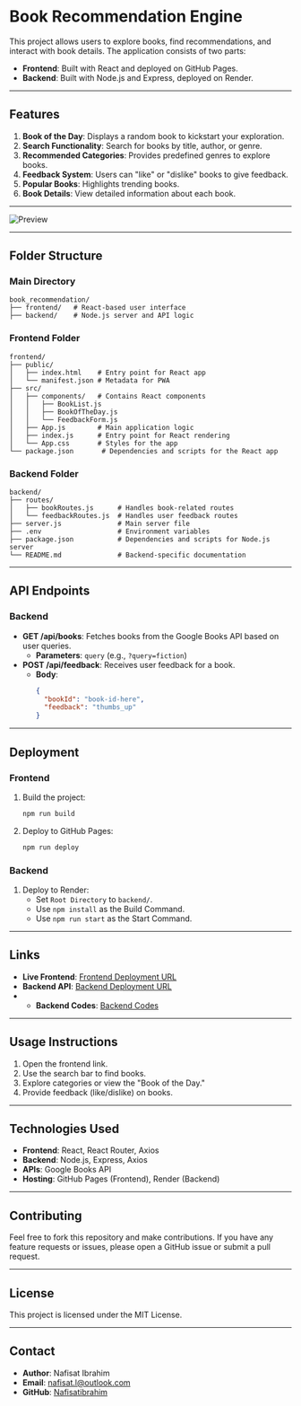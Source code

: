 
# **Book Recommendation Engine**

This project allows users to explore books, find recommendations, and interact with book details. The application consists of two parts:
- **Frontend**: Built with React and deployed on GitHub Pages.
- **Backend**: Built with Node.js and Express, deployed on Render.

---

## **Features**

1. **Book of the Day**: Displays a random book to kickstart your exploration.
2. **Search Functionality**: Search for books by title, author, or genre.
3. **Recommended Categories**: Provides predefined genres to explore books.
4. **Feedback System**: Users can "like" or "dislike" books to give feedback.
5. **Popular Books**: Highlights trending books.
6. **Book Details**: View detailed information about each book.

---

![Preview](./your-gif-file-name.gif)


---

## **Folder Structure**

### **Main Directory**
```
book_recommendation/
├── frontend/   # React-based user interface
├── backend/    # Node.js server and API logic
```

### **Frontend Folder**
```
frontend/
├── public/
│   ├── index.html    # Entry point for React app
│   └── manifest.json # Metadata for PWA
├── src/
│   ├── components/   # Contains React components
│   │   ├── BookList.js
│   │   ├── BookOfTheDay.js
│   │   └── FeedbackForm.js
│   ├── App.js        # Main application logic
│   ├── index.js      # Entry point for React rendering
│   └── App.css       # Styles for the app
└── package.json       # Dependencies and scripts for the React app
```

### **Backend Folder**
```
backend/
├── routes/
│   ├── bookRoutes.js      # Handles book-related routes
│   └── feedbackRoutes.js  # Handles user feedback routes
├── server.js              # Main server file
├── .env                   # Environment variables
├── package.json           # Dependencies and scripts for Node.js server
└── README.md              # Backend-specific documentation
```

---

## **API Endpoints**

### **Backend**
- **GET /api/books**: Fetches books from the Google Books API based on user queries.
  - **Parameters**: `query` (e.g., `?query=fiction`)
- **POST /api/feedback**: Receives user feedback for a book.
  - **Body**:
    ```json
    {
      "bookId": "book-id-here",
      "feedback": "thumbs_up"
    }
    ```

---

## **Deployment**

### **Frontend**
1. Build the project:
   ```bash
   npm run build
   ```
2. Deploy to GitHub Pages:
   ```bash
   npm run deploy
   ```

### **Backend**
1. Deploy to Render:
   - Set `Root Directory` to `backend/`.
   - Use `npm install` as the Build Command.
   - Use `npm run start` as the Start Command.

---

## **Links**

- **Live Frontend**: [Frontend Deployment URL](https://nafisatibrahim.github.io/book_recommendation_frontend/)
- **Backend API**: [Backend Deployment URL](https://book-recommendation.onrender.com/)
- - **Backend Codes**: [Backend Codes](https://nafisatibrahim.github.io/book_recommendation)

---

## **Usage Instructions**

1. Open the frontend link.
2. Use the search bar to find books.
3. Explore categories or view the "Book of the Day."
4. Provide feedback (like/dislike) on books.

---

## **Technologies Used**

- **Frontend**: React, React Router, Axios
- **Backend**: Node.js, Express, Axios
- **APIs**: Google Books API
- **Hosting**: GitHub Pages (Frontend), Render (Backend)

---

## **Contributing**

Feel free to fork this repository and make contributions. If you have any feature requests or issues, please open a GitHub issue or submit a pull request.

---

## **License**

This project is licensed under the MIT License.

---

## **Contact**

- **Author**: Nafisat Ibrahim  
- **Email**: nafisat.l@outlook.com
- **GitHub**: [Nafisatibrahim](https://github.com/Nafisatibrahim)
